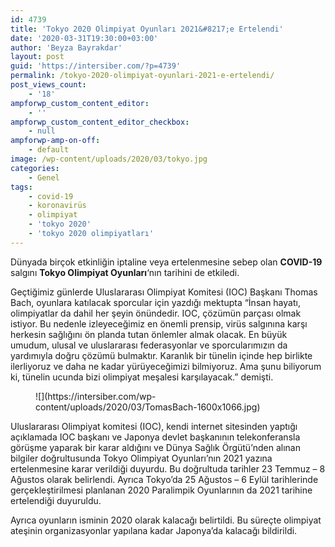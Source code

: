 ```yaml
---
id: 4739
title: 'Tokyo 2020 Olimpiyat Oyunları 2021&#8217;e Ertelendi'
date: '2020-03-31T19:30:00+03:00'
author: 'Beyza Bayrakdar'
layout: post
guid: 'https://intersiber.com/?p=4739'
permalink: /tokyo-2020-olimpiyat-oyunlari-2021-e-ertelendi/
post_views_count:
    - '18'
ampforwp_custom_content_editor:
    - ''
ampforwp_custom_content_editor_checkbox:
    - null
ampforwp-amp-on-off:
    - default
image: /wp-content/uploads/2020/03/tokyo.jpg
categories:
    - Genel
tags:
    - covid-19
    - koronavirüs
    - olimpiyat
    - 'tokyo 2020'
    - 'tokyo 2020 olimpiyatları'
---
```


Dünyada birçok etkinliğin iptaline veya ertelenmesine sebep olan **COVID-19** salgını **Tokyo Olimpiyat Oyunları**‘nın tarihini de etkiledi.

Geçtiğimiz günlerde Uluslararası Olimpiyat Komitesi (IOC) Başkanı Thomas Bach, oyunlara katılacak sporcular için yazdığı mektupta “İnsan hayatı, olimpiyatlar da dahil her şeyin önündedir. IOC, çözümün parçası olmak istiyor. Bu nedenle izleyeceğimiz en önemli prensip, virüs salgınına karşı herkesin sağlığını ön planda tutan önlemler almak olacak. En büyük umudum, ulusal ve uluslararası federasyonlar ve sporcularımızın da yardımıyla doğru çözümü bulmaktır. Karanlık bir tünelin içinde hep birlikte ilerliyoruz ve daha ne kadar yürüyeceğimizi bilmiyoruz. Ama şunu biliyorum ki, tünelin ucunda bizi olimpiyat meşalesi karşılayacak.” demişti.

<figure class="wp-block-image size-large">![](https://intersiber.com/wp-content/uploads/2020/03/TomasBach-1600x1066.jpg)</figure>Uluslararası Olimpiyat komitesi (IOC), kendi internet sitesinden yaptığı açıklamada IOC başkanı ve Japonya devlet başkanının telekonferansla görüşme yaparak bir karar aldığını ve Dünya Sağlık Örgütü’nden alınan bilgiler doğrultusunda Tokyo Olimpiyat Oyunları’nın 2021 yazına ertelenmesine karar verildiği duyurdu. Bu doğrultuda tarihler 23 Temmuz – 8 Ağustos olarak belirlendi. Ayrıca Tokyo’da 25 Ağustos – 6 Eylül tarihlerinde gerçekleştirilmesi planlanan 2020 Paralimpik Oyunlarının da 2021 tarihine ertelendiği duyuruldu.

Ayrıca oyunların isminin 2020 olarak kalacağı belirtildi. Bu süreçte olimpiyat ateşinin organizasyonlar yapılana kadar Japonya’da kalacağı bildirildi.